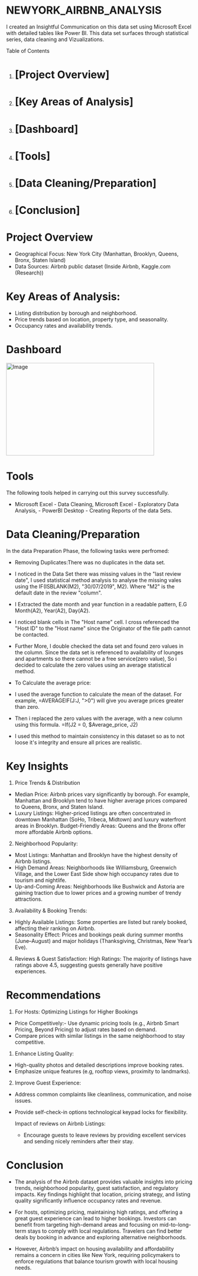 # NEWYORK_AIRBNB_ANALYSIS
I created an Insightful Communication on this data set using Microsoft Excel with detailed tables like Power BI. This data set surfaces through statistical series, data cleaning and Vizualizations.

Table of Contents
1. # [Project Overview]
2. # [Key Areas of Analysis]
3. # [Dashboard]
4. # [Tools]
5. # [Data Cleaning/Preparation]
6. # [Conclusion]

# Project Overview
- Geographical Focus: New York City (Manhattan, Brooklyn, Queens, Bronx, Staten Island)
- Data Sources: Airbnb public dataset (Inside Airbnb, Kaggle.com (Research))
  
# Key Areas of Analysis:
- Listing distribution by borough and neighborhood.
- Price trends based on location, property type, and seasonality.
- Occupancy rates and availability trends.

# Dashboard

  <img src="https://github.com/![Air Bnb Analysis](https://github.com/user-attachments/assets/4d7f28c0-9ac7-4d0c-b0eb-07d6f5b58168)
" width="400" height="250" alt="Image">

# Tools
The following tools helped in carrying out this survey successfully.

- Microsoft Excel - Data Cleaning, Microsoft Excel - Exploratory Data Analysis, - PowerBI Desktop - Creating Reports of the data Sets.

# Data Cleaning/Preparation
In the data Preparation Phase, the following tasks were perfromed:

- Removing Duplicates:There was no duplicates in the data set.

-  I noticed in the Data Set there was missing values in the "last review date", I used statistical method analysis to analyse the missing vales using the IF(ISBLANK(M2), "30/07/2019", M2). Where "M2" is the default date in the review "column".
  
-  I  Extracted the date month and year function in a readable pattern, E.G Month(A2), Year(A2), Day(A2).

-  I noticed blank cells in The "Host name" cell. I cross referenced the "Host ID" to the "Host name" since the Originator of the file path cannot be contacted.

-  Further More, I double checked the data set and found zero values in the column. Since the data set is referenced to availability of lounges and apartments so there cannot be a free service(zero value), So i decided to calculate the zero values using an average statistical method.

-  To Calculate the average price:
  
-  I used the average function to calculate the mean of the dataset. For example, =AVERAGEIF(J:J, ">0") will give you average prices greater than zero.

-  Then i replaced the zero values with the average, with a new column using this formula. =If(J2 = 0, $Average_price, J2)

-  I used this method to maintain consistency in this dataset so as to not loose it's integrity and ensure all prices are realistic.

# Key Insights

1. Price Trends & Distribution
- Median Price: Airbnb prices vary significantly by borough. For example, Manhattan and Brooklyn tend to have higher average prices compared to Queens, Bronx, and Staten Island.
- Luxury Listings: Higher-priced listings are often concentrated in downtown Manhattan (SoHo, Tribeca, Midtown) and luxury waterfront areas in Brooklyn.
Budget-Friendly Areas: Queens and the Bronx offer more affordable Airbnb options.

2. Neighborhood Popularity:
- Most Listings: Manhattan and Brooklyn have the highest density of Airbnb listings.
- High Demand Areas: Neighborhoods like Williamsburg, Greenwich Village, and the Lower East Side show high occupancy rates due to tourism and nightlife.
- Up-and-Coming Areas: Neighborhoods like Bushwick and Astoria are gaining traction due to lower prices and a growing number of trendy attractions.
  
3. Availability & Booking Trends:
- Highly Available Listings: Some properties are listed but rarely booked, affecting their ranking on Airbnb.
- Seasonality Effect: Prices and bookings peak during summer months (June–August) and major holidays (Thanksgiving, Christmas, New Year’s Eve).
  
4. Reviews & Guest Satisfaction:
High Ratings: The majority of listings have ratings above 4.5, suggesting guests generally have positive experiences.

# Recommendations
1. For Hosts: Optimizing Listings for Higher Bookings
- Price Competitively:- Use dynamic pricing tools (e.g., Airbnb Smart Pricing, Beyond Pricing) to adjust rates based on demand.
- Compare prices with similar listings in the same neighborhood to stay competitive.

1. Enhance Listing Quality:
- High-quality photos and detailed descriptions improve booking rates.
- Emphasize unique features (e.g, rooftop views, proximity to landmarks).
2. Improve Guest Experience:
- Address common complaints like cleanliness, communication, and noise issues.
- Provide self-check-in options technological keypad locks for flexibility.

   Impact of reviews on Airbnb Listings:
  - Encourage guests to leave reviews by providing excellent services and sending nicely reminders after their stay.
   
# Conclusion
- The analysis of the Airbnb dataset provides valuable insights into pricing trends, neighborhood popularity, guest satisfaction, and regulatory impacts. Key findings highlight that location, pricing strategy, and listing quality significantly influence occupancy rates and revenue.

- For hosts, optimizing pricing, maintaining high ratings, and offering a great guest experience can lead to higher bookings. Investors can benefit from targeting high-demand areas and focusing on mid-to-long-term stays to comply with local regulations. Travelers can find better deals by booking in advance and exploring alternative neighborhoods.

- However, Airbnb’s impact on housing availability and affordability remains a concern in cities like New York, requiring policymakers to enforce regulations that balance tourism growth with local housing needs.
